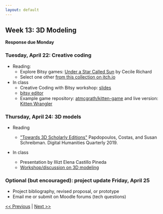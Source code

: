 ```yaml
---
layout: default
---
```


## Week 13: 3D Modeling

**Response due Monday**

### Tuesday, April 22: Creative coding

- Reading:
	- Explore Bitsy games: [Under a Star Called Sun](https://haraiva.itch.io/under-a-star-called-sun) by Cecile Richard
	- Select one other [from this collection on itch.io](https://itch.io/games/made-with-bitsy)
- In class
	- Creative Coding with Bitsy workshop: [slides](https://atmcgrath.github.io/workshops/creative-coding.html#/title-slide)
	- [bitsy editor](https://make.bitsy.org/)
	- Example game repository: [atmcgrath/kitten-game](https://github.com/atmcgrath/kitten-game) and live version: [Kitten Wrangler](https://atmcgrath.github.io/kitten-game/)

### Thursday, April 24: 3D models

- Reading
	- ["Towards 3D Scholarly Editions"](http://digitalhumanities.org:8081/dhq/vol/13/1/000415/000415.html) Papdopoulos, Costas, and Susan Schreibman. Digital Humanities Quarterly 2019.

- In class
	- Presentation by Illizt Elena Castillo Pineda
	- [Workshop/discussion on 3D modeling](../slides/3d)

### Optional (but encouraged): project update Friday, April 25
- Project bibliography, revised proposal, or prototype
- Email me or submit on Moodle forums (tech questions)

[<< Previous](12) | [Next >> ](14)